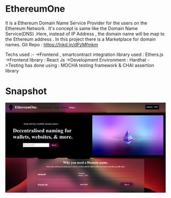 # EthereumOne
It is a Ethereum Domain Name Service Provider for the users on the Ethereum Network .
It's concept is same like the Domain Name Service(DNS) .Here, instead of IP Address , the domain name will be map to the Ethereum address .
In this project there is a Marketplace for domain names.
Git Repo : https://lnkd.in/dPzMfmkm

Techs used :-
->Frontend , smartcontract integration library used : Ethers.js
->Frontend library : React Js
->Development Environment : Hardhat
->Testing has done using : MOCHA testing framework & CHAI assertion library

# Snapshot

![Alt text](https://github.com/Suraj-kumar-sahu/Project-Snapshots/blob/main/ethereumone.png)
